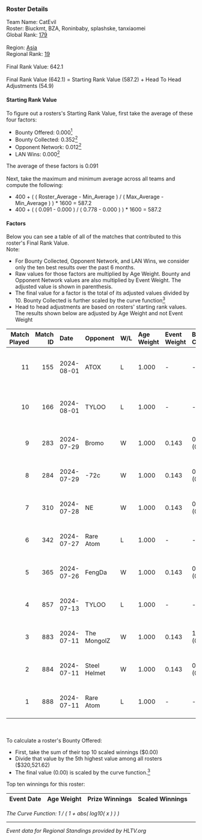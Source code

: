 ### Roster Details<br />
Team Name: CatEvil<br />
Roster: Biuckmt, BZA, Roninbaby, splashske, tanxiaomei<br />
Global Rank: [179](../standings_global.md)<br />
<br />
Region: [Asia]( ../standings_asia.md)<br />
Regional Rank: [19]( ../standings_asia.md)<br />
<br />
Final Rank Value:  642.1<br />
<br />
Final Rank Value (642.1) = Starting Rank Value (587.2) + Head To Head Adjustments (54.9)<br />

#### Starting Rank Value<br />
To figure out a rosters's Starting Rank Value, first take the average of these four factors:<br />
- Bounty Offered: 0.000[<sup>1</sup>](#table2)
- Bounty Collected: 0.352[<sup>2</sup>](#table1)
- Opponent Network: 0.012[<sup>2</sup>](#table1)
- LAN Wins: 0.000[<sup>2</sup>](#table1)

The average of these factors is 0.091<br />
<br />
Next, take the maximum and minimum average across all teams and compute the following:<br />
- 400 + ( ( Roster_Average - Min_Average ) / ( Max_Average - Min_Average ) ) * 1600 = 587.2
- 400 + ( ( 0.091 - 0.000 ) / ( 0.778 - 0.000 ) ) * 1600 = 587.2


#### Factors<br />
Below you can see a table of all of the matches that contributed to this roster's Final Rank Value.<br />
Note:<br />

- For Bounty Collected, Opponent Network, and LAN Wins, we consider only the ten best results over the past 6 months.
- Raw values for those factors are multiplied by Age Weight. Bounty and Opponent Network values are also multiplied by Event Weight. The adjusted value is shown in parenthesis.
- The final value for a factor is the total of its adjusted values divided by 10. Bounty Collected is further scaled by the curve function[<sup>3</sup>](#curveFunction)
- Head to head adjustments are based on rosters' starting rank values. The results shown below are adjusted by Age Weight and not Event Weight
<span id="table1"></span><br />


| Match Played | Match ID | Date       | Opponent     | W/L | Age Weight | Event Weight | Bounty Collected | Opponent Network | LAN Wins  | H2H Adj. | Roster                                         |
| -: | -: | :- | :- | :- | :- | :- | :- | :- | :- | -: | :- |
|           11 |      155 | 2024-08-01 | ATOX         | L   | 1.000      | -            | -                | -                | -         |    -6.57 | Biuckmt, BZA, Roninbaby, splashske, tanxiaomei |
|           10 |      166 | 2024-08-01 | TYLOO        | L   | 1.000      | -            | -                | -                | -         |    -6.81 | Biuckmt, BZA, Roninbaby, splashske, tanxiaomei |
|            9 |      283 | 2024-07-29 | Bromo        | W   | 1.000      | 0.143        | 0.000 (0.000)    | 0.115 (0.016)    | 0 (0.000) |    10.47 | Biuckmt, BZA, lan, Roninbaby, tanxiaomei       |
|            8 |      284 | 2024-07-29 | -72c         | W   | 1.000      | 0.143        | 0.003 (0.000)    | 0.038 (0.005)    | 0 (0.000) |    15.68 | Biuckmt, BZA, lan, Roninbaby, tanxiaomei       |
|            7 |      310 | 2024-07-28 | NE           | W   | 1.000      | 0.143        | 0.000 (0.000)    | 0.000 (0.000)    | 0 (0.000) |     6.71 | Biuckmt, BZA, lan, Roninbaby, tanxiaomei       |
|            6 |      342 | 2024-07-27 | Rare Atom    | L   | 1.000      | -            | -                | -                | -         |    -5.39 | Biuckmt, BZA, lan, Roninbaby, tanxiaomei       |
|            5 |      365 | 2024-07-26 | FengDa       | W   | 1.000      | 0.143        | 0.000 (0.000)    | 0.000 (0.000)    | 0 (0.000) |     6.87 | Biuckmt, BZA, lan, Roninbaby, tanxiaomei       |
|            4 |      857 | 2024-07-13 | TYLOO        | L   | 1.000      | -            | -                | -                | -         |    -5.76 | Biuckmt, BZA, lan, Roninbaby, tanxiaomei       |
|            3 |      883 | 2024-07-11 | The MongolZ  | W   | 1.000      | 0.143        | 1.000 (0.143)    | 0.694 (0.099)    | 0 (0.000) |    31.46 | Biuckmt, BZA, lan, Roninbaby, tanxiaomei       |
|            2 |      884 | 2024-07-11 | Steel Helmet | W   | 1.000      | 0.143        | 0.005 (0.001)    | 0.000 (0.000)    | 0 (0.000) |    14.07 | Biuckmt, BZA, lan, Roninbaby, tanxiaomei       |
|            1 |      888 | 2024-07-11 | Rare Atom    | L   | 1.000      | -            | -                | -                | -         |    -5.85 | Biuckmt, BZA, lan, Roninbaby, tanxiaomei       |

<br />
<span id="table2"></span><br />
To calculate a roster's Bounty Offered:<br />

- First, take the sum of their top 10 scaled winnings ($0.00)
- Divide that value by the 5th highest value among all rosters ($320,521.62)
- The final value (0.00) is scaled by the curve function.[<sup>3</sup>](#curveFunction)

Top ten winnings for this roster:<br />

| Event Date | Age Weight | Prize Winnings | Scaled Winnings |
| :- | -: | :- | :- |


<span id="curveFunction"></span>_The Curve Function: 1 / ( 1 + abs( log10( x ) ) )_<br />

---
_Event data for Regional Standings provided by HLTV.org_<br />
